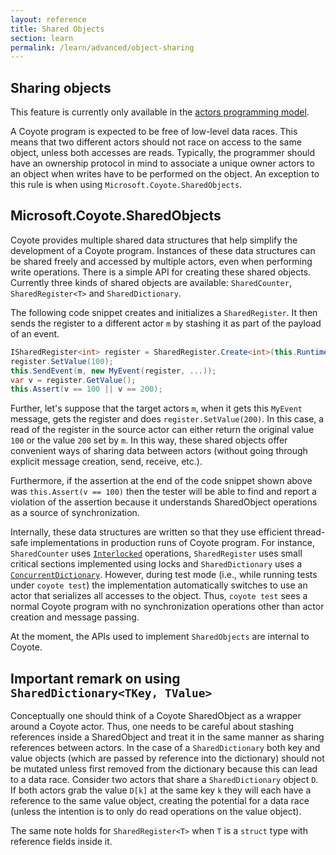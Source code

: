 ```yaml
---
layout: reference
title: Shared Objects
section: learn
permalink: /learn/advanced/object-sharing
---
```


## Sharing objects

This feature is currently only available in the [actors programming model](../programming-models/actors/overview).

A Coyote program is expected to be free of low-level data races. This means that two
different actors
should not race on access to the same object, unless both accesses are reads. Typically, the programmer
should have an ownership protocol in mind to associate a unique owner actors to an object when writes
have to be performed on the object. An exception to this rule is when using
`Microsoft.Coyote.SharedObjects`.

## Microsoft.Coyote.SharedObjects

Coyote provides multiple shared data structures that help simplify the development of
a Coyote program. Instances of these data structures can be shared freely and accessed
by multiple actors, even when performing write operations. There is a simple API
for creating these shared objects. Currently three kinds of shared objects are available:
`SharedCounter`, `SharedRegister<T>` and `SharedDictionary`.

The following code snippet creates and initializes a `SharedRegister`. It then sends the register to a
different actor `m` by stashing it as part of the payload of an event.

```c#
ISharedRegister<int> register = SharedRegister.Create<int>(this.Runtime);
register.SetValue(100);
this.SendEvent(m, new MyEvent(register, ...));
var v = register.GetValue();
this.Assert(v == 100 || v == 200);
```

Further, let's suppose that the target actors `m`, when it gets this `MyEvent` message, gets the
register and does `register.SetValue(200)`. In this case, a read of the register in the source actor
can either return the original value `100` or the value `200` set by `m`. In this way, these shared
objects offer convenient ways of sharing data between actors (without going through explicit message
creation, send, receive, etc.).

Furthermore, if the assertion at the end of the code snippet shown above was `this.Assert(v == 100)`
then the tester will be able to find and report a violation of the assertion because it understands
SharedObject operations as a source of synchronization.

Internally, these data structures are written so that they use efficient thread-safe implementations in
production runs of Coyote program. For instance, `SharedCounter` uses
[`Interlocked`](https://docs.microsoft.com/en-us/dotnet/standard/threading/interlocked-operations)
operations, `SharedRegister` uses small critical sections implemented using locks and
`SharedDictionary` uses a [`ConcurrentDictionary`](https://docs.microsoft.com/en-us/dotnet/api/system.collections.concurrent.concurrentdictionary-2?view=netframework-4.7).
However, during test mode (i.e., while running tests under `coyote test`) the implementation
automatically switches to use an actor that serializes all accesses to the object. Thus, `coyote test`
sees a normal Coyote program with no synchronization operations other than actor creation and message
passing.

At the moment, the APIs used to implement `SharedObjects` are internal to Coyote.

## Important remark on using `SharedDictionary<TKey, TValue>`

Conceptually one should think of a Coyote SharedObject as a wrapper around a Coyote actor. Thus, one
needs to be careful about stashing references inside a SharedObject and treat it in the same manner as
sharing references between actors. In the case of a `SharedDictionary` both key and value objects
(which are passed by reference into the dictionary) should not be mutated unless first removed from the
dictionary because this can lead to a data race. Consider two actors that share a `SharedDictionary`
object `D`. If both actors grab the value `D[k]` at the same key `k` they will each have a reference
to the same value object, creating the potential for a data race (unless the intention is to only do
read operations on the value object).

The same note holds for `SharedRegister<T>` when `T` is a `struct` type with reference fields inside it.
